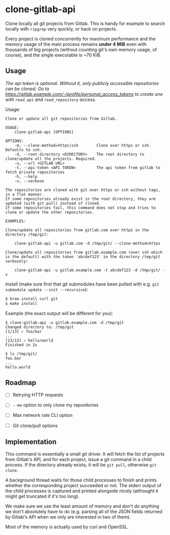 # clone-gitlab-api

Clone locally all git projects from Gitlab. This is handy for example to search locally with `ripgrep` very quickly, or hack on projects.

Every project is cloned concurrently for maximum performance and the memory usage of the main process remains **under 4 MiB** even with thousands of big projects (without counting git's own memory usage, of course), and the single executable is ~70 KiB.

## Usage

*The api token is optional. Without it, only publicly accessible repositories can be cloned. Go to https://gitlab.example.com/-/profile/personal_access_tokens to create one with `read_api` and `read_repository` access.*

Usage:

```
Clone or update all git repositories from Gitlab.

USAGE:
	clone-gitlab-api [OPTIONS]

OPTIONS:
	-m, --clone-method=https|ssh        Clone over https or ssh. Defaults to ssh.
	-d, --root-directory <DIRECTORY>    The root directory to clone/update all the projects. Required.
	-u, --url <GITLAB URL>
	-t, --api-token <API TOKEN>         The api token from gitlab to fetch private repositories
	-h, --help
	-v, --verbose

The repositories are cloned with git over https or ssh without tags, in a flat manner.
If some repositories already exist in the root directory, they are updated (with git pull) instead of cloned.
If some repositories fail, this command does not stop and tries to clone or update the other repositories.

EXAMPLES:

Clone/update all repositories from gitlab.com over https in the directory /tmp/git:

	clone-gitlab-api -u gitlab.com -d /tmp/git/ --clone-method=https

Clone/update all repositories from gitlab.example.com (over ssh which is the default) with the token 'abcdef123' in the directory /tmp/git verbosely:

	clone-gitlab-api -u gitlab.example.com -t abcdef123 -d /tmp/git/ -v

```

Install (make sure first that git submodules have been pulled with e.g. `git submodule update --init --recursive`):

```sh
$ brew install curl git
$ make install
```

Example (the exact output will be different for you):

```
$ clone-gitlab-api -u gitlab.example.com -d /tmp/git
Changed directory to: /tmp/git
[1/13] ✓ foo/bar
...
[13/13] ✓ hello/world
Finished in 2s

$ ls /tmp/git/
foo.bar
...
hello.world
```

## Roadmap

- [ ] Retrying HTTP requests
- [ ] `--me` option to only clone my repositories
- [ ] Max network rate CLI option
- [ ] Git clone/pull options


## Implementation

This command is essentially a small git driver. It will fetch the list of projects from Gitlab's API, and for each project, issue a git command in a child process. If the directory already exists, it will be `git pull`, otherwise `git clone`.

A background thread waits for those child processes to finish and prints whether the corresponding project succeeded or not. The stderr output of the child processes is captured and printed alongside nicely (althought it might get truncated if it's too long).

We make sure we use the least amount of memory and don't do anything we don't absolutely have to do (e.g. parsing all of the JSON fields returned by Gitlab's API when we only are interested in two of them).

Most of the memory is actually used by curl and OpenSSL.
